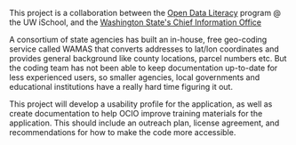
This project is a collaboration between the [Open Data Literacy](http://odl.ischool.uw.edu/) program @ the UW iSchool, and the [Washington State's Chief Information Office](http://ocio.wa.gov/)


A consortium of state agencies has built an in-house, free geo-coding service called WAMAS that converts addresses to lat/lon coordinates and provides general background like county locations, parcel numbers etc. But the coding team has not been able to keep documentation up-to-date for less experienced users, so smaller agencies, local governments and educational institutions have a really hard time figuring it out.

This project will develop a usability profile for the application, as well as create documentation to help OCIO improve training materials for the application. This should include an outreach plan, license agreement, and recommendations for how to make the code more accessible.
